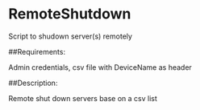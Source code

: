 # RemoteShutdown
Script to shudown server(s) remotely

##Requirements:  

Admin credentials, csv file with DeviceName as header

##Description:  

Remote shut down servers base on a csv list 
